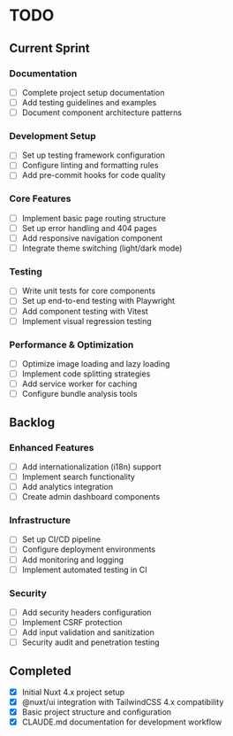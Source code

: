 # TODO

## Current Sprint

### Documentation
- [ ] Complete project setup documentation
- [ ] Add testing guidelines and examples
- [ ] Document component architecture patterns

### Development Setup
- [ ] Set up testing framework configuration
- [ ] Configure linting and formatting rules
- [ ] Add pre-commit hooks for code quality

### Core Features
- [ ] Implement basic page routing structure
- [ ] Set up error handling and 404 pages
- [ ] Add responsive navigation component
- [ ] Integrate theme switching (light/dark mode)

### Testing
- [ ] Write unit tests for core components
- [ ] Set up end-to-end testing with Playwright
- [ ] Add component testing with Vitest
- [ ] Implement visual regression testing

### Performance & Optimization
- [ ] Optimize image loading and lazy loading
- [ ] Implement code splitting strategies
- [ ] Add service worker for caching
- [ ] Configure bundle analysis tools

## Backlog

### Enhanced Features
- [ ] Add internationalization (i18n) support
- [ ] Implement search functionality
- [ ] Add analytics integration
- [ ] Create admin dashboard components

### Infrastructure
- [ ] Set up CI/CD pipeline
- [ ] Configure deployment environments
- [ ] Add monitoring and logging
- [ ] Implement automated testing in CI

### Security
- [ ] Add security headers configuration
- [ ] Implement CSRF protection
- [ ] Add input validation and sanitization
- [ ] Security audit and penetration testing

## Completed
- [x] Initial Nuxt 4.x project setup
- [x] @nuxt/ui integration with TailwindCSS 4.x compatibility
- [x] Basic project structure and configuration
- [x] CLAUDE.md documentation for development workflow